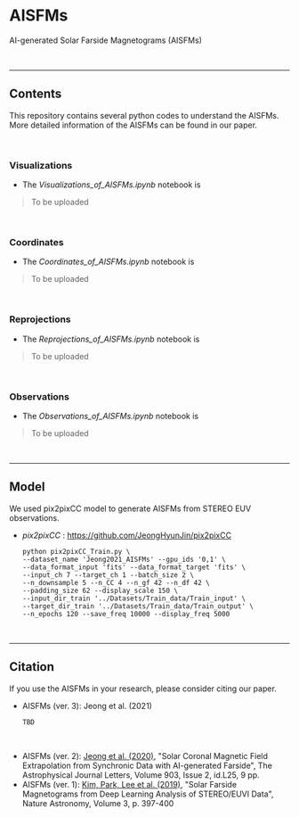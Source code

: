 # AISFMs

AI-generated Solar Farside Magnetograms (AISFMs)

<br/>

------------

## Contents

This repository contains several python codes to understand the AISFMs. More detailed information of the AISFMs can be found in our paper.

<br/>

### Visualizations

* The *Visualizations_of_AISFMs.ipynb* notebook is
> To be uploaded

<br/>

### Coordinates

* The *Coordinates_of_AISFMs.ipynb* notebook is 
> To be uploaded

<br/>

### Reprojections

* The *Reprojections_of_AISFMs.ipynb* notebook is 
> To be uploaded

<br/>

### Observations

* The *Observations_of_AISFMs.ipynb* notebook is 
> To be uploaded

<br/>

------------

## Model

We used pix2pixCC model to generate AISFMs from STEREO EUV observations.

* *pix2pixCC* : https://github.com/JeongHyunJin/pix2pixCC

      python pix2pixCC_Train.py \
      --dataset_name 'Jeong2021_AISFMs' --gpu_ids '0,1' \
      --data_format_input 'fits' --data_format_target 'fits' \
      --input_ch 7 --target_ch 1 --batch_size 2 \
      --n_downsample 5 --n_CC 4 --n_gf 42 --n_df 42 \
      --padding_size 62 --display_scale 150 \
      --input_dir_train '../Datasets/Train_data/Train_input' \
      --target_dir_train '../Datasets/Train_data/Train_output' \
      --n_epochs 120 --save_freq 10000 --display_freq 5000



<br/>

------------

## Citation

If you use the AISFMs in your research, please consider citing our paper.

* AISFMs (ver. 3): Jeong et al. (2021)

      TBD

<br/>

* AISFMs (ver. 2): [Jeong et al. (2020)](https://iopscience.iop.org/article/10.3847/2041-8213/abc255), "Solar Coronal Magnetic Field Extrapolation from Synchronic Data with AI-generated Farside", The Astrophysical Journal Letters, Volume 903, Issue 2, id.L25, 9 pp.
* AISFMs (ver. 1): [Kim, Park, Lee et al. (2019)](https://www.nature.com/articles/s41550-019-0711-5), "Solar Farside Magnetograms from Deep Learning Analysis of STEREO/EUVI Data", Nature Astronomy, Volume 3, p. 397-400
